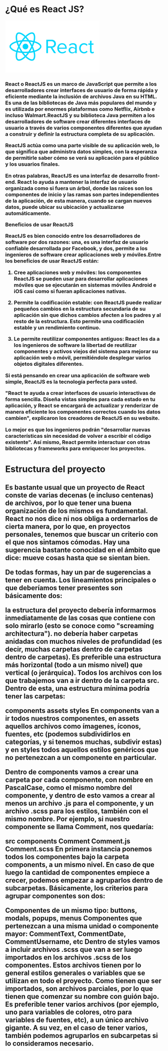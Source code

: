 <h1>¿Qué es React JS?</h1>
<img src="./IMG/react.png">
<h3>React o ReactJS es un marco de JavaScript que permite a los desarrolladores crear interfaces de usuario de forma rápida y eficiente mediante la inclusión de archivos Java en su HTML. Es una de las bibliotecas de Java más populares del mundo y es utilizada por enormes plataformas como Netflix, Airbnb e incluso Walmart.ReactJS y su biblioteca Java permiten a los desarrolladores de software crear diferentes interfaces de usuario a través de varios componentes diferentes que ayudan a construir y definir la estructura completa de su aplicación.

 

ReactJS actúa como una parte visible de su aplicación web, lo que significa que administra datos simples, con la esperanza de permitirle saber cómo se verá su aplicación para el público y los usuarios finales.

 

En otras palabras, ReactJS es una interfaz de desarrollo front-end. React lo ayuda a mantener la interfaz de usuario organizada como si fuera un árbol, donde las raíces son los componentes de inicio y las ramas son partes independientes de la aplicación, de esta manera, cuando se cargan nuevos datos, puede ubicar su ubicación y actualizarse automáticamente.

 

Beneficios de usar ReactJS
 

ReactJS es bien conocido entre los desarrolladores de software por dos razones: una, es una interfaz de usuario confiable desarrollada por Facebook, y dos, permite a los ingenieros de software crear aplicaciones web y móviles.Entre los beneficios de usar ReactJS están:
 

1. Cree aplicaciones web y móviles: los componentes ReactJS se pueden usar para desarrollar aplicaciones móviles que se ejecutarán en sistemas móviles Android e iOS casi como si fueran aplicaciones nativas.

 

2. Permite la codificación estable: con ReactJS puede realizar pequeños cambios en la estructura secundaria de su aplicación sin que dichos cambios afecten a los padres y al resto de la estructura. Esto permite una codificación estable y un rendimiento continuo.

 

3. Le permite reutilizar componentes antiguos: React les da a los ingenieros de software la libertad de reutilizar componentes y activos viejos del sistema para mejorar su aplicación web o móvil, permitiéndole desplegar varios objetos digitales diferentes.

Si está pensando en crear una aplicación de software web simple, ReactJS es la tecnología perfecta para usted.

 

"React te ayuda a crear interfaces de usuario interactivas de forma sencilla. Diseña vistas simples para cada estado en tu aplicación, y React se encargará de actualizar y renderizar de manera eficiente los componentes correctos cuando los datos cambien", explicaron los creadores de ReactJS en su website.

 

Lo mejor es que los ingenieros podrán "desarrollar nuevas características sin necesidad de volver a escribir el código existente". Así mismo, React permite interactuar con otras bibliotecas y frameworks para enriquecer los proyectos.
</h3>
<h1>Estructura del proyecto </h1>
<h2>
Es bastante usual que un proyecto de React conste de varias decenas (e incluso centenas) de archivos, por lo que tener una buena organización de los mismos es fundamental. React no nos dice ni nos obliga a ordernarlos de cierta manera, por lo que, en proyectos personales, tenemos que buscar un criterio con el que nos sintamos cómodas. Hay una sugerencia bastante conocidad en el ámbito que dice: mueve cosas hasta que se sientan bien.

De todas formas, hay un par de sugerencias a tener en cuenta. Los lineamientos principales o que deberíamos tener presentes son básicamente dos:

la estructura del proyecto debería informarmos inmediatamente de las cosas que contiene con solo mirarlo (esto se conoce como "screaming architectura").
no debería haber carpetas anidadas con muchos niveles de profundidad (es decir, muchas carpetas dentro de carpetas dentro de carpetas). Es preferible una estructura más horizontal (todo a un mismo nivel) que vertical (o jerárquica).
Todos los archivos con los que trabajemos van a ir dentro de la carpeta src. Dentro de esta, una estructura mínima podría tener las carpetas:

components
assets
styles
En components van a ir todos nuestros componentes, en assets aquellos archivos como ímagenes, íconos, fuentes, etc (podemos subdividirlos en categorías, y si tenemos muchas, subdivir estas) y en styles todos aquellos estilos genéricos que no pertenezcan a un componente en particular.

Dentro de components vamos a crear una carpeta por cada componente, con nombre en PascalCase, como el mismo nombre del componente, y dentro de esto vamos a crear al menos un archivo .js para el componente, y un archivo .scss para los estilos, también con el mismo nombre. Por ejemplo, si nuestro componente se llama Comment, nos quedaría:

src
components
Comment
Comment.js
Comment.scss
En primera instancia ponemos todos los componentes bajo la carpeta components, a un mismo nivel. En caso de que luego la cantidad de componentes empiece a crecer, podemos empezar a agruparlos dentro de subcarpetas. Básicamente, los criterios para agrupar componentes son dos:

Componentes de un mismo tipo: buttons, modals, popups, menus
Componentes que pertenezcan a una misma unidad o componente mayor: CommentText, CommentDate, CommentUsername, etc
Dentro de styles vamos a incluir archivos .scss que van a ser luego importados en los archivos .scss de los componentes. Estos archivos tienen por lo general estilos generales o variables que se utilizan en todo el proyecto. Como tienen que ser importados, son archivos parciales, por lo que tienen que comenzar su nombre con guión bajo. Es preferible tener varios archivos (por ejemplo, uno para variables de colores, otro para variables de fuentes, etc), a un único archivo gigante. A su vez, en el caso de tener varios, también podemos agruparlos en subcarpetas si lo consideramos necesario.

</h2>